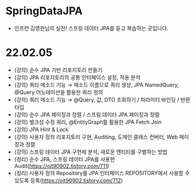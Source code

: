 # SpringDataJPA
- 인프런 김영한님의 실전! 스프링 데이터 JPA를 듣고 복습하는 곳입니다.


# 22.02.05
- (강의) 순수 JPA 기반 리포지토리 만들기
- (강의) JPA 리포지토리의 공통 인터페이스 설정, 적용 분석
- (강의) 쿼리 메소드 기능 → 메소드 이름으로 쿼리 생성, JPA NamedQuery, @Query 어노테이션을 활용한 쿼리 정의
- (강의) 쿼리 메소드 기능 → @Query, 값, DTO 조회하기 / 파라미터 바인딩 / 반환타입
- (강의) 순수 JPA 페이징과 정렬 / 스프링 데이터 JPA 페이징과 정렬
- (강의) 벌크성 수정 쿼리, @EntityGraph를 활용한 JPA Fetch Join
- (강의) JPA Hint & Lock
- (강의) 사용자 정의 리포지토리 구현, Auditing, 도메인 클래스 컨버터, Web 페이징과 정렬
- (강의) 스프링 데이터 JPA 구현체 분석, 새로운 엔티티를 구별하는 방법 
- (정리) 순수 JPA, 스프링 데이터 JPA를 사용한 Audit(https://ojt90902.tistory.com/711)
- (정리) 사용자 정의 Repository를 JPA 인터페이스 REPOSITORY에서 사용할 수 있도록 등록(https://ojt90902.tistory.com/712)
